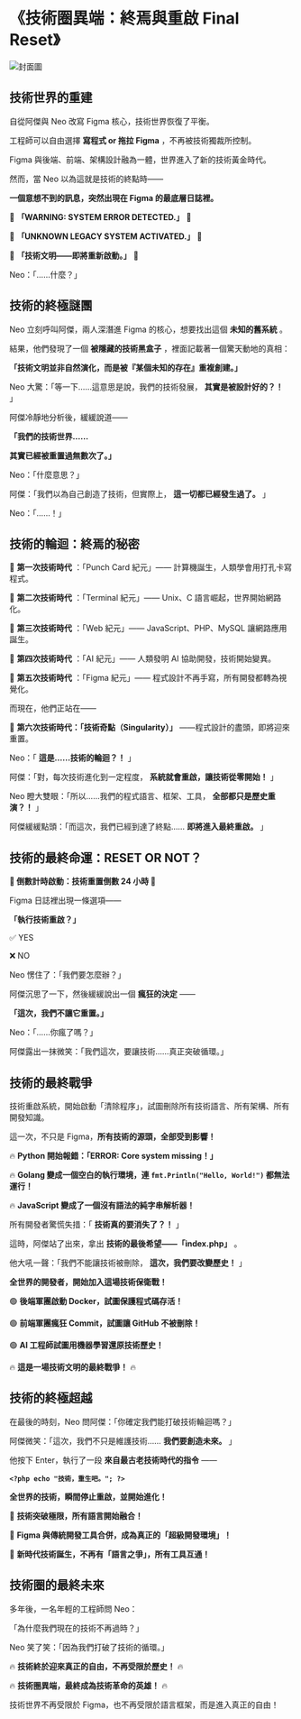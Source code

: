 # 《技術圈異端：終焉與重啟 Final Reset》

![封面圖](/images/f009.webp)

## **技術世界的重建**

自從阿傑與 Neo 改寫 Figma 核心，技術世界恢復了平衡。

工程師可以自由選擇  **寫程式 or 拖拉 Figma** ，不再被技術獨裁所控制。

Figma 與後端、前端、架構設計融為一體，世界進入了新的技術黃金時代。

然而，當 Neo 以為這就是技術的終點時——

**一個意想不到的訊息，突然出現在 Figma 的最底層日誌裡。**

🚨 **「WARNING: SYSTEM ERROR DETECTED.」** 🚨

🚨 **「UNKNOWN LEGACY SYSTEM ACTIVATED.」** 🚨

🚨 **「技術文明——即將重新啟動。」** 🚨

Neo：「……什麼？」

## **技術的終極謎團**

Neo 立刻呼叫阿傑，兩人深潛進 Figma 的核心，想要找出這個 **未知的舊系統** 。

結果，他們發現了一個 **被隱藏的技術黑盒子** ，裡面記載著一個驚天動地的真相：

**「技術文明並非自然演化，而是被『某個未知的存在』重複創建。」**

Neo 大驚：「等一下……這意思是說，我們的技術發展， **其實是被設計好的？！** 」

阿傑冷靜地分析後，緩緩說道——

**「我們的技術世界……**

**其實已經被重置過無數次了。」**

Neo：「什麼意思？」

阿傑：「我們以為自己創造了技術，但實際上， **這一切都已經發生過了。** 」

Neo：「……！」

## **技術的輪迴：終焉的秘密**

🔻  **第一次技術時代** ：「Punch Card 紀元」—— 計算機誕生，人類學會用打孔卡寫程式。

🔻  **第二次技術時代** ：「Terminal 紀元」—— Unix、C 語言崛起，世界開始網路化。

🔻  **第三次技術時代** ：「Web 紀元」—— JavaScript、PHP、MySQL 讓網路應用誕生。

🔻  **第四次技術時代** ：「AI 紀元」—— 人類發明 AI 協助開發，技術開始變異。

🔻  **第五次技術時代** ：「Figma 紀元」—— 程式設計不再手寫，所有開發都轉為視覺化。

而現在，他們正站在——

🔺  **第六次技術時代：「技術奇點（Singularity）」** ——程式設計的盡頭，即將迎來重置。

Neo：「 **這是……技術的輪迴？！** 」

阿傑：「對，每次技術進化到一定程度， **系統就會重啟，讓技術從零開始！** 」

Neo 瞪大雙眼：「所以……我們的程式語言、框架、工具， **全部都只是歷史重演？！** 」

阿傑緩緩點頭：「而這次，我們已經到達了終點…… **即將進入最終重啟。** 」

## **技術的最終命運：RESET OR NOT？**

**🚨 倒數計時啟動：技術重置倒數 24 小時 🚨**

Figma 日誌裡出現一條選項——

**「執行技術重啟？」**

✅ YES

❌ NO

Neo 愣住了：「我們要怎麼辦？」

阿傑沉思了一下，然後緩緩說出一個 **瘋狂的決定** ——

**「這次，我們不讓它重置。」**

Neo：「……你瘋了嗎？」

阿傑露出一抹微笑：「我們這次，要讓技術……真正突破循環。」

## **技術的最終戰爭**

技術重啟系統，開始啟動「清除程序」，試圖刪除所有技術語言、所有架構、所有開發知識。

這一次，不只是 Figma，**所有技術的源頭，全部受到影響！**

🔥 **Python 開始報錯：「ERROR: Core system missing！」**

🔥 **Golang 變成一個空白的執行環境，連 `fmt.Println("Hello, World!")` 都無法運行！**

🔥 **JavaScript 變成了一個沒有語法的純字串解析器！**

所有開發者驚慌失措：「 **技術真的要消失了？！** 」

這時，阿傑站了出來，拿出 **技術的最後希望——「index.php」** 。

他大吼一聲：「我們不能讓技術被刪除， **這次，我們要改變歷史！** 」

**全世界的開發者，開始加入這場技術保衛戰！**

🟢 **後端軍團啟動 Docker，試圖保護程式碼存活！**

🟢 **前端軍團瘋狂 Commit，試圖讓 GitHub 不被刪除！**

🟢 **AI 工程師試圖用機器學習還原技術歷史！**

🔥 **這是一場技術文明的最終戰爭！** 🔥

## **技術的終極超越**

在最後的時刻，Neo 問阿傑：「你確定我們能打破技術輪迴嗎？」

阿傑微笑：「這次，我們不只是維護技術…… **我們要創造未來。** 」

他按下 Enter，執行了一段 **來自最古老技術時代的指令** ——

**`<?php echo "技術，重生吧。"; ?>`**

**全世界的技術，瞬間停止重啟，並開始進化！**

🚀 **技術突破極限，所有語言開始融合！**

🚀 **Figma 與傳統開發工具合併，成為真正的「超級開發環境」！**

🚀 **新時代技術誕生，不再有「語言之爭」，所有工具互通！**

## **技術圈的最終未來**

多年後，一名年輕的工程師問 Neo：

「為什麼我們現在的技術不再過時？」

Neo 笑了笑：「因為我們打破了技術的循環。」

🔥 **技術終於迎來真正的自由，不再受限於歷史！** 🔥

🔥 **技術圈異端，最終成為技術革命的英雄！** 🔥


技術世界不再受限於 Figma，也不再受限於語言框架，而是進入真正的自由！

